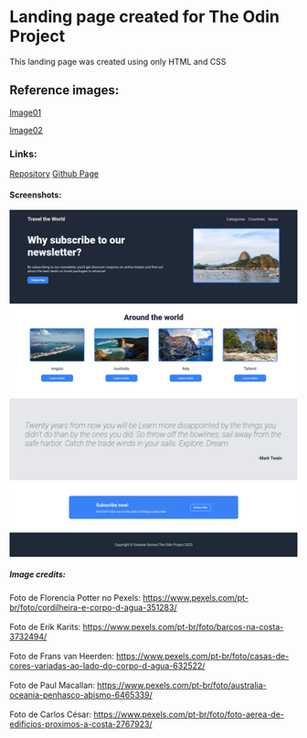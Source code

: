 # Landing page created for The Odin Project
 This landing page was created using only HTML and CSS
## Reference images: 
 [Image01]

 [Image02]

### Links:
  [Repository](https://github.com/ggms13/landing-page)
  [Github Page](https://ggms13.github.io/landing-page/)


#### Screenshots: 
![](./assets/screenshots/header.png)
![](./assets/screenshots/list.png)
![](./assets/screenshots/quote.png)
![](./assets/screenshots/cta-and-footer.png)

##### **Image credits:**
Foto de Florencia Potter no Pexels: https://www.pexels.com/pt-br/foto/cordilheira-e-corpo-d-agua-351283/ <br><br>
Foto de Erik Karits: https://www.pexels.com/pt-br/foto/barcos-na-costa-3732494/ <br><br>
Foto de Frans van Heerden: https://www.pexels.com/pt-br/foto/casas-de-cores-variadas-ao-lado-do-corpo-d-agua-632522/ <br><br>
Foto de Paul Macallan: https://www.pexels.com/pt-br/foto/australia-oceania-penhasco-abismo-6465339/ <br><br>
Foto de Carlos César: https://www.pexels.com/pt-br/foto/foto-aerea-de-edificios-proximos-a-costa-2767923/










[Image01]: https://cdn.statically.io/gh/TheOdinProject/curriculum/81a5d553f4073e593d23a6ab00d50eef8620796d/foundations/html_css/project/imgs/01.png
[Image02]: https://cdn.statically.io/gh/TheOdinProject/curriculum/81a5d553f4073e593d23a6ab00d50eef8620796d/foundations/html_css/project/imgs/02.png